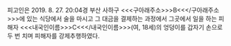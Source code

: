 피고인은 2019. 8. 27. 20:04경 부산 사하구 <<<구아래주소>>>B<<</구아래주소>>>에 있는 식당에서 술을 마시고 그 대금을 결제하는 과정에서 그곳에서 일을 하는 피해자 <<<내국인이름>>>C<<</내국인이름>>>(여, 18세)의 엉덩이를 갑자기 손으로 두 번 치며 피해자를 강제추행하였다.